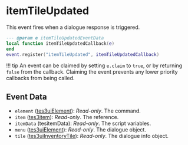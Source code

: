 # itemTileUpdated

This event fires when a dialogue response is triggered.

```lua
--- @param e itemTileUpdatedEventData
local function itemTileUpdatedCallback(e)
end
event.register("itemTileUpdated", itemTileUpdatedCallback)
```

!!! tip
	An event can be claimed by setting `e.claim` to `true`, or by returning `false` from the callback. Claiming the event prevents any lower priority callbacks from being called.

## Event Data

* `element` ([tes3uiElement](../../types/tes3uiElement)): *Read-only*. The command.
* `item` ([tes3item](../../types/tes3item)): *Read-only*. The reference.
* `itemData` (tesitemData): *Read-only*. The script variables.
* `menu` ([tes3uiElement](../../types/tes3uiElement)): *Read-only*. The dialogue object.
* `tile` ([tes3uiInventoryTile](../../types/tes3uiInventoryTile)): *Read-only*. The dialogue info object.

